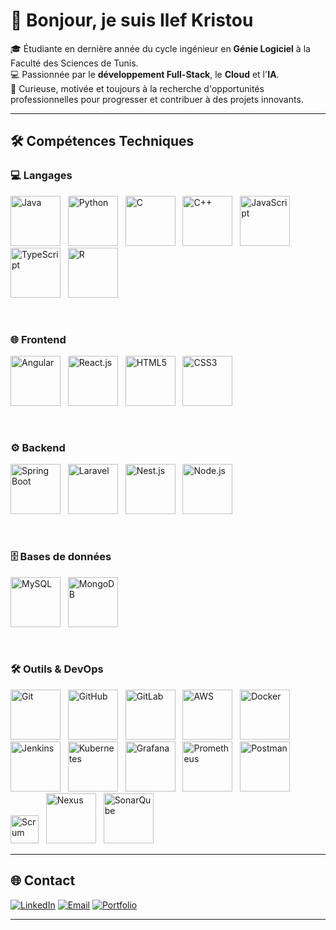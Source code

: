 # 👋 Bonjour, je suis Ilef Kristou  

🎓 Étudiante en dernière année du cycle ingénieur en **Génie Logiciel** à la Faculté des Sciences de Tunis.  
💻 Passionnée par le **développement Full-Stack**, le **Cloud** et l'**IA**.  
🚀 Curieuse, motivée et toujours à la recherche d'opportunités professionnelles pour progresser et contribuer à des projets innovants.  

---

## 🛠️ Compétences Techniques

### 💻 Langages
<img src="https://skillicons.dev/icons?i=java" title="Java" height="80"/> &nbsp;
<img src="https://skillicons.dev/icons?i=python" title="Python" height="80"/> &nbsp;
<img src="https://skillicons.dev/icons?i=c" title="C" height="80"/> &nbsp;
<img src="https://skillicons.dev/icons?i=cpp" title="C++" height="80"/> &nbsp;
<img src="https://skillicons.dev/icons?i=js" title="JavaScript" height="80"/> &nbsp;
<img src="https://skillicons.dev/icons?i=ts" title="TypeScript" height="80"/> &nbsp;
<img src="https://skillicons.dev/icons?i=r" title="R" height="80"/>

<br>

### 🌐 Frontend
<img src="https://skillicons.dev/icons?i=angular" title="Angular" height="80"/> &nbsp;
<img src="https://skillicons.dev/icons?i=react" title="React.js" height="80"/> &nbsp;
<img src="https://skillicons.dev/icons?i=html" title="HTML5" height="80"/> &nbsp;
<img src="https://skillicons.dev/icons?i=css" title="CSS3" height="80"/> &nbsp;

<br>

### ⚙️ Backend
<img src="https://skillicons.dev/icons?i=spring" title="Spring Boot" height="80"/> &nbsp;
<img src="https://skillicons.dev/icons?i=laravel" title="Laravel" height="80"/> &nbsp;
<img src="https://skillicons.dev/icons?i=nestjs" title="Nest.js" height="80"/> &nbsp;
<img src="https://skillicons.dev/icons?i=nodejs" title="Node.js" height="80"/> &nbsp;

<br>

### 🗄️ Bases de données
<img src="https://skillicons.dev/icons?i=mysql" title="MySQL" height="80"/> &nbsp;
<img src="https://skillicons.dev/icons?i=mongodb" title="MongoDB" height="80"/> &nbsp;

<br>

### 🛠️ Outils & DevOps
<img src="https://skillicons.dev/icons?i=git" title="Git" height="80"/> &nbsp;
<img src="https://skillicons.dev/icons?i=github" title="GitHub" height="80"/> &nbsp;
<img src="https://skillicons.dev/icons?i=gitlab" title="GitLab" height="80"/> &nbsp;
<img src="https://skillicons.dev/icons?i=aws" title="AWS" height="80"/> &nbsp;
<img src="https://skillicons.dev/icons?i=docker" title="Docker" height="80"/> &nbsp;
<img src="https://skillicons.dev/icons?i=jenkins" title="Jenkins" height="80"/> &nbsp;
<img src="https://skillicons.dev/icons?i=kubernetes" title="Kubernetes" height="80"/> &nbsp;
<img src="https://skillicons.dev/icons?i=grafana" title="Grafana" height="80"/> &nbsp;
<img src="https://skillicons.dev/icons?i=prometheus" title="Prometheus" height="80"/> &nbsp;
<img src="https://skillicons.dev/icons?i=postman" title="Postman" height="80"/> &nbsp;
<img src="https://tse3.mm.bing.net/th/id/OIP.DYNJuYOGc_lgPwwBc3z0iQAAAA?rs=1&pid=ImgDetMain&o=7&rm=3" title="Scrum" height="45"/> &nbsp;
<img src="https://skillicons.dev/icons?i=nexus" title="Nexus" height="80"/> &nbsp;
<img src="https://skillicons.dev/icons?i=sonar" title="SonarQube" height="80"/> &nbsp;

---

## 🌐 Contact

[![LinkedIn](https://img.shields.io/badge/LinkedIn-0077B5?style=for-the-badge&logo=linkedin&logoColor=white)](https://www.linkedin.com/in/ilef-kristou-99374a302/)
[![Email](https://img.shields.io/badge/Email-D14836?style=for-the-badge&logo=gmail&logoColor=white)](mailto:ilef.kristou@etudiant-fst.utm.tn)
[![Portfolio](https://img.shields.io/badge/Portfolio-ff69b4?style=for-the-badge&logo=appveyor&logoColor=white)](https://ilef-kristou.github.io/ilef-kristou-portfolio/)



---
